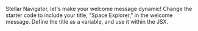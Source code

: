 Stellar Navigator, let's make your welcome message dynamic! Change the starter code to include your title, "Space Explorer," in the welcome message. Define the title as a variable, and use it within the JSX.
